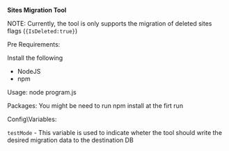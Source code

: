 **Sites Migration Tool**

NOTE: Currently, the tool is only supports the migration of deleted sites flags (```{IsDeleted:true}```)

Pre Requirements:

Install the following
* NodeJS
* npm

Usage:
node program.js

Packages:
You might be need to run npm install at the firt run

Config\Variables:

```testMode``` - This variable is used to indicate wheter the tool should write the desired migration data to the destination DB